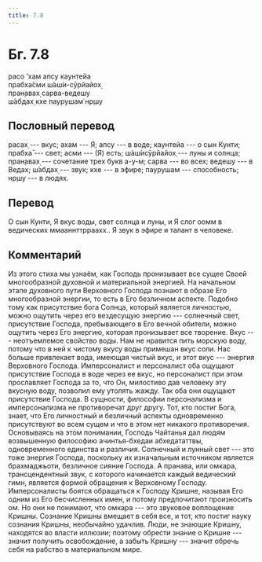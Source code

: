 ```yaml
---
title: 7.8
---
```


# Бг. 7.8
расо ’хам апсу каунтейа<br/>
прабха̄сми ш́аш́и-сӯрйайох̣<br/>
пран̣авах̣ сарва-ведешу<br/>
ш́абдах̣ кхе паурушам̇ нр̣шу
## Пословный перевод

расах̣ --- вкус; ахам --- Я; апсу --- в воде; каунтейа --- о сын Кунти;
прабха̄ --- свет; асми --- (Я) есть; ш́аш́исӯрйайох̣ --- луны и солнца;
пран̣авах̣ --- сочетание трех букв а-у-м; сарва --- во всех; ведешу --- в
Ведах; ш́абдах̣ --- звук; кхе --- в эфире; паурушам --- способность; нр̣шу
--- в людях.

## Перевод

О сын Кунти, Я вкус воды, свет солнца и луны, и Я слог оомм в ведических
ммааннттрраахх.. Я звук в эфире и талант в человеке.

## Комментарий

Из этого стиха мы узнаём, как Господь пронизывает все сущее Своей
многообразной духовной и материальной энергией. На начальном этапе
духовного пути Верховного Господа познают в образе Его многообразной
энергии, то есть в Его безличном аспекте. Подобно тому как присутствие
бога Солнца, который является личностью, можно ощутить через его
вездесущую энергию --- солнечный свет, присутствие Господа, пребывающего
в Его вечной обители, можно ощутить через Его энергию, которая
пронизывает все творение. Вкус --- неотъемлемое свойство воды. Нам не
нравится пить морскую воду, потому что в ней к чистому вкусу воды
примешан вкус соли. Нас больше привлекает вода, имеющая чистый вкус, и
этот вкус --- энергия Верховного Господа. Имперсоналист и персоналист
оба ощущают присутствие Господа в воде через ее вкус, но персоналист при
этом прославляет Господа за то, что Он, милостиво дав человеку эту
вкусную воду, позволил ему утолять жажду. Так оба они ощущают
присутствие Господа. В сущности, философии персонализма и имперсонализма
не противоречат друг другу. Тот, кто постиг Бога, знает, что Его
личностный и безличный аспекты одновременно присутствуют во всем сущем и
что в этом нет никакого противоречия. Основываясь на этом понимании,
Господь Чайтанья дал людям возвышенную философию ачинтья-бхедаи
абхедататтвы, одновременного единства и различия. Солнечный и лунный
свет --- это тоже энергия Господа, поскольку их изначальным источником
является брахмаджьоти, безличное сияние Господа. А пранава, или омкара,
трансцендентный звук, с которого начинается каждый ведический гимн,
является формой обращения к Верховному Господу. Имперсоналисты боятся
обращаться к Господу Кришне, называя Его одним из Его бесчисленных имен,
и потому предпочитают произносить ом. Но они не понимают, что омкара ---
это звуковое воплощение Кришны. Сознание Кришны вмещает в себя все, и
тот, кто постиг науку сознания Кришны, необычайно удачлив. Люди, не
знающие Кришну, находятся во власти иллюзии; поэтому обрести знание о
Кришне --- значит получить освобождение, а забыть Кришну --- значит
обречь себя на рабство в материальном мире.
